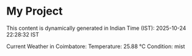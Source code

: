 # My Project

This content is dynamically generated in Indian Time (IST): 2025-10-24 22:28:32 IST


Current Weather in Coimbatore:
Temperature: 25.88 °C
Condition: mist
